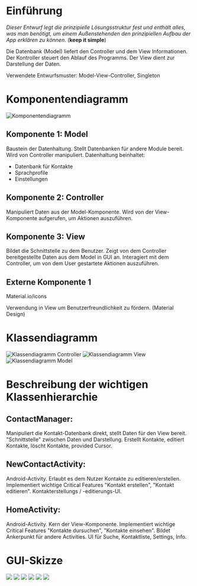 # Einführung

*Dieser Entwurf legt die prinzipielle Lösungsstruktur fest und enthält alles, was man benötigt, um einem Außenstehenden den prinzipiellen Aufbau der App erklären zu können.* (**keep it simple**)

Die Datenbank (Model) liefert den Controller und dem View Informationen. Der Kontroller steuert den Ablauf des Programms. Der View dient zur Darstellung der Daten.

Verwendete Entwurfsmuster: Model-View-Controller, Singleton

# Komponentendiagramm

![Komponentendiagramm](sketches/Komponentendiagramm.png)

## Komponente 1: Model

Baustein der Datenhaltung. Stellt Datenbanken für andere Module bereit. Wird von Controller manipuliert.
Datenhaltung beinhaltet: 
- Datenbank für Kontakte
- Sprachprofile
- Einstellungen

## Komponente 2: Controller

Manipuliert Daten aus der Model-Komponente. 
Wird von der View-Komponente aufgerufen, um Aktionen auszuführen. 

## Komponente 3: View

Bildet die Schnittstelle zu dem Benutzer. Zeigt von dem Controller bereitgestellte Daten aus dem Model in GUI an.
Interagiert mit dem Controller, um von dem User gestartete Aktionen auszuführen.

## Externe Komponente 1

Material.io/icons

Verwendung in View um Benutzerfreundlichkeit zu fördern. (Material Design)


# Klassendiagramm

![Klassendiagramm Controller](sketches/cd_Controller.png)
![Klassendiagramm View](sketches/cd_View.png)
![Klassendiagramm Model](sketches/cd_Model.png)


# Beschreibung der wichtigen Klassenhierarchie


## ContactManager:
Manipuliert die Kontakt-Datenbank direkt, stellt Daten für den View bereit. 
"Schnittstelle" zwischen Daten und Darstellung. 
Erstellt Kontakte, editiert Kontakte, löscht Kontakte, provided Cursor.

## NewContactActivity:
Android-Activity.
Erlaubt es dem Nutzer Kontakte zu editieren/erstellen. 
Implementiert wichtige Critical Features "Kontakt erstellen", "Kontakt editieren".
Kontakterstellungs / -editierungs-UI.

## HomeActivity:
Android-Activity.
Kern der View-Komponente.
Implementiert wichtige Critical Features "Kontakte dursuchen", "Kontakte einsehen".
Bildet Ankerpunkt für andere Activities.
UI für Suche, Kontaktliste, Settings, Info.

# GUI-Skizze

![](sketches/Skizze-1.png)
![](sketches/Skizze-2.png)
![](sketches/Skizze-3.png)
![](sketches/Skizze-4.png)
![](sketches/Skizze-5.png)
![](sketches/Skizze-6.png)
